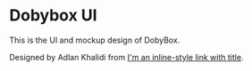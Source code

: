 # Dobybox UI

This is the UI and mockup design of DobyBox.

Designed by Adlan Khalidi from [I'm an inline-style link with title](http://www.dezeek.com "Dezeek Media").

